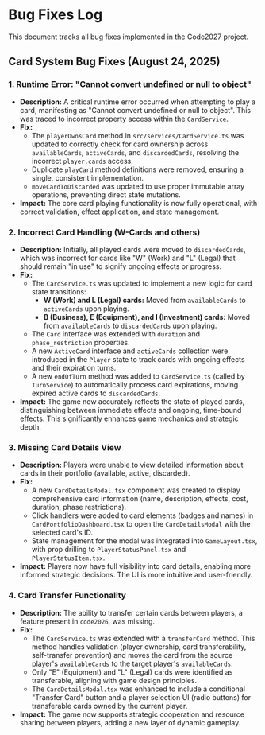 # Bug Fixes Log

This document tracks all bug fixes implemented in the Code2027 project.

## Card System Bug Fixes (August 24, 2025)

### 1. Runtime Error: "Cannot convert undefined or null to object"

*   **Description:** A critical runtime error occurred when attempting to play a card, manifesting as "Cannot convert undefined or null to object". This was traced to incorrect property access within the `CardService`.
*   **Fix:**
    *   The `playerOwnsCard` method in `src/services/CardService.ts` was updated to correctly check for card ownership across `availableCards`, `activeCards`, and `discardedCards`, resolving the incorrect `player.cards` access.
    *   Duplicate `playCard` method definitions were removed, ensuring a single, consistent implementation.
    *   `moveCardToDiscarded` was updated to use proper immutable array operations, preventing direct state mutations.
*   **Impact:** The core card playing functionality is now fully operational, with correct validation, effect application, and state management.

### 2. Incorrect Card Handling (W-Cards and others)

*   **Description:** Initially, all played cards were moved to `discardedCards`, which was incorrect for cards like "W" (Work) and "L" (Legal) that should remain "in use" to signify ongoing effects or progress.
*   **Fix:**
    *   The `CardService.ts` was updated to implement a new logic for card state transitions:
        *   **W (Work) and L (Legal) cards:** Moved from `availableCards` to `activeCards` upon playing.
        *   **B (Business), E (Equipment), and I (Investment) cards:** Moved from `availableCards` to `discardedCards` upon playing.
    *   The `Card` interface was extended with `duration` and `phase_restriction` properties.
    *   A new `ActiveCard` interface and `activeCards` collection were introduced in the `Player` state to track cards with ongoing effects and their expiration turns.
    *   A new `endOfTurn` method was added to `CardService.ts` (called by `TurnService`) to automatically process card expirations, moving expired active cards to `discardedCards`.
*   **Impact:** The game now accurately reflects the state of played cards, distinguishing between immediate effects and ongoing, time-bound effects. This significantly enhances game mechanics and strategic depth.

### 3. Missing Card Details View

*   **Description:** Players were unable to view detailed information about cards in their portfolio (available, active, discarded).
*   **Fix:**
    *   A new `CardDetailsModal.tsx` component was created to display comprehensive card information (name, description, effects, cost, duration, phase restrictions).
    *   Click handlers were added to card elements (badges and names) in `CardPortfolioDashboard.tsx` to open the `CardDetailsModal` with the selected card's ID.
    *   State management for the modal was integrated into `GameLayout.tsx`, with prop drilling to `PlayerStatusPanel.tsx` and `PlayerStatusItem.tsx`.
*   **Impact:** Players now have full visibility into card details, enabling more informed strategic decisions. The UI is more intuitive and user-friendly.

### 4. Card Transfer Functionality

*   **Description:** The ability to transfer certain cards between players, a feature present in `code2026`, was missing.
*   **Fix:**
    *   The `CardService.ts` was extended with a `transferCard` method. This method handles validation (player ownership, card transferability, self-transfer prevention) and moves the card from the source player's `availableCards` to the target player's `availableCards`.
    *   Only "E" (Equipment) and "L" (Legal) cards were identified as transferable, aligning with game design principles.
    *   The `CardDetailsModal.tsx` was enhanced to include a conditional "Transfer Card" button and a player selection UI (radio buttons) for transferable cards owned by the current player.
*   **Impact:** The game now supports strategic cooperation and resource sharing between players, adding a new layer of dynamic gameplay.
